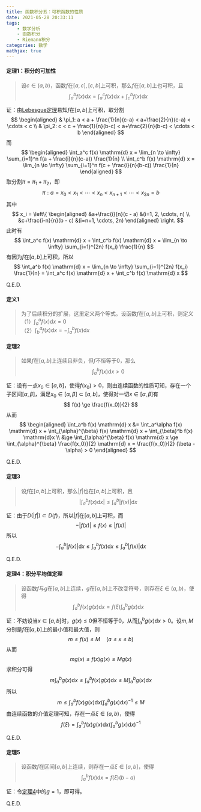 ```yaml
---
title: 函数积分五：可积函数的性质
date: 2021-05-28 20:33:11
tags:
    - 数学分析
    - 函数积分
    - Riemann积分
categories: 数学
mathjax: true
---
```


#### 定理1：积分的可加性
> 设$c \in (a,b)$，函数$f$在$[a,c],[c,b]$上可积，那么$f$在$[a,b]$上也可积，且
$$
    \int_a^b f(x) \mathrm{d} x = \int_a^c f(x) \mathrm{d} x + \int_c^b f(x) \mathrm{d} x
$$

<!--more-->

证：由[Lebesgue定理](https://gamersover.github.io/2021/05/25/函数积分4/#定理7：Lebesgue)易知$f$在$[a,b]$上可积，取分割
$$
    \begin{aligned}
    & \pi_1: a < a + \frac{1}{n}(c-a) < a+\frac{2}{n}(c-a) < \cdots < c \\
    & \pi_2: c < c + \frac{1}{n}(b-c) < a+\frac{2}{n}(b-c) < \cdots < b
    \end{aligned}
$$
而
$$
    \begin{aligned}
    \int_a^c f(x) \mathrm{d} x = \lim_{n \to \infty} \sum_{i=1}^n f(a + \frac{i}{n}(c-a)) \frac{1}{n} \\
    \int_c^b f(x) \mathrm{d} x = \lim_{n \to \infty} \sum_{i=1}^n f(c + \frac{i}{n}(b-c)) \frac{1}{n}
    \end{aligned}
$$
取分割$\pi = \pi_1 + \pi_2$，即
$$
    \pi: a = x_0 < x_1 < \cdots < x_n < x_{n+1} < \cdots < x_{2n} = b
$$
其中
$$
 x_i = \left\{ 
    \begin{aligned}
    &a+\frac{i}{n}(c - a) &(i=1, 2, \cdots, n) \\
    &c+\frac{i-n}{n}(b - c) &(i=n+1, \cdots, 2n)
    \end{aligned}
 \right.
$$
此时有
$$
    \int_a^c f(x) \mathrm{d} x + \int_c^b f(x) \mathrm{d} x = \lim_{n \to \infty} \sum_{i=1}^{2n} f(x_i) \frac{1}{n}
$$
有因为$f$在$[a,b]$上可积，所以
$$
    \int_a^b f(x) \mathrm{d} x = \lim_{n \to \infty} \sum_{i=1}^{2n} f(x_i) \frac{1}{n} = \int_a^c f(x) \mathrm{d} x + \int_c^b f(x) \mathrm{d} x
$$

Q.E.D.


#### 定义1
> 为了后续积分的扩展，这里定义两个等式。设函数$f$在$[a,b]$上可积，则定义 <br/>
（1）$\displaystyle \int_a^a f(x) \mathrm{d} x = 0$ <br/>
（2）$\displaystyle \int_b^a f(x) \mathrm{d} x = - \int_a^b f(x) \mathrm{d} x$


#### 定理2
> 如果$f$在$[a,b]$上连续且非负，但$f$不恒等于$0$，那么
$$
    \int_a^b f(x) \mathrm{d} x > 0
$$

证：设有一点$x_0 \in [a,b]$，使得$f(x_0) > 0$，则由连续函数的性质可知，存在一个子区间$[\alpha, \beta]$，满足$x_0 \in [\alpha, \beta] \subset [a,b]$，使得对一切$x \in [\alpha, \beta]$有
$$
    f(x) \ge \frac{f(x_0)}{2}
$$
从而
$$
    \begin{aligned}
    \int_a^b f(x) \mathrm{d} x &= \int_a^\alpha f(x) \mathrm{d} x + \int_{\alpha}^{\beta} f(x) \mathrm{d} x + \int_{\beta}^b f(x) \mathrm{d}x \\
    &\ge \int_{\alpha}^{\beta} f(x) \mathrm{d} x \ge \int_{\alpha}^{\beta} \frac{f(x_0)}{2} \mathrm{d} x = \frac{f(x_0)}{2} (\beta - \alpha) > 0
    \end{aligned}
$$

Q.E.D.

#### 定理3
> 设$f$在$[a,b]$上可积，那么$|f|$也在$[a,b]$上可积，且
$$
    \left| \int_a^b f(x) \mathrm{d} x\right| \le \int_a^b |f(x)| \mathrm{d}x
$$

证：由于$D(|f|) \subset D(f)$，所以$|f|$在$[a,b]$上可积，而
$$
    - |f(x)| \le f(x) \le |f(x)|
$$
所以
$$
    - \int_a^b |f(x)| \mathrm{d}x \le \int_a^b f(x) \mathrm{d}x \le \int_a^b |f(x)| \mathrm{d}x
$$

Q.E.D.

#### 定理4：积分平均值定理
> 设函数$f$与$g$在$[a,b]$上连续，$g$在$[a,b]$上不改变符号，则存在$\xi \in (a,b)$，使得
$$
    \int_a^b f(x)g(x) \mathrm{d} x = f(\xi) \int_a^b g(x) \mathrm{d} x
$$

证：不妨设当$x \in [a,b]$时，$g(x) \le 0$但不恒等于0，从而$\displaystyle \int_a^b g(x) \mathrm{d} x > 0$。设$m,M$分别是$f$在$[a,b]$上的最小值和最大值，则
$$
    m \le f(x) \le M \quad (a \le x \le b)
$$
从而
$$
    mg(x) \le f(x)g(x) \le M g(x)
$$
求积分可得
$$
    m\int_a^b g(x) \mathrm{d} x \le \int_a^b f(x)g(x) \mathrm{d} x \le M\int_a^b g(x) \mathrm{d}x
$$
所以
$$
    m \le \int_a^b f(x)g(x) \mathrm{d} x (\int_a^b g(x) \mathrm{d} x)^{-1} \le M
$$
由连续函数的介值定理可知，存在一点$\xi \in (a,b)$，使得
$$
    f(\xi) = \int_a^b f(x)g(x) \mathrm{d} x (\int_a^b g(x) \mathrm{d} x)^{-1}
$$

Q.E.D.

#### 定理5
> 设函数$f$在区间$[a,b]$上连续，则存在一点$\xi \in [a,b]$，使得
$$
    \int_a^b f(x) \mathrm{d} x = f(\xi)(b - a)
$$

证：令[定理4](https://gamersover.github.io/2021/05/28/函数积分5/#定理4：积分平均值定理)中的$g = 1$，即可得。

Q.E.D.